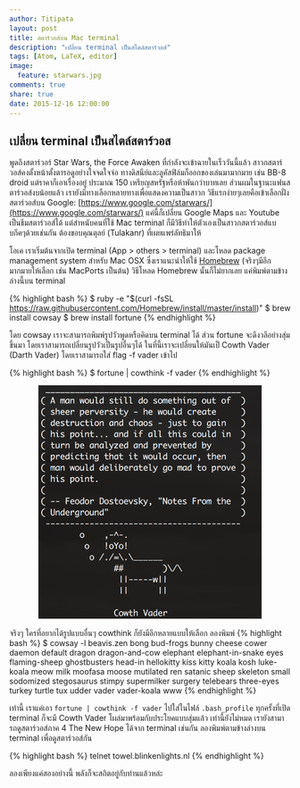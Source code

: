 ```yaml
---
author: Titipata
layout: post
title: สตาร์วอส์บน Mac terminal
description: "เปลี่ยน terminal เป็นสไตล์สตาร์วอส์"
tags: [Atom, LaTeX, editor]
image:
  feature: starwars.jpg
comments: true
share: true
date: 2015-12-16 12:00:00
---
```


## เปลี่ยน terminal เป็นสไตล์สตาร์วอส

พูดถึงสตาร์วอร์ Star Wars, the Force Awaken ที่กำลังจะเข้าฉายในเร็ววันนี้แล้ว สาวกสตาร์วอส์คงตั้งหน้าตั้งตารอดูอย่างใจจดใจจ่อ ทางดิสนีย์และลูคัสฟิล์มก็ออกของเล่นมามากมาย เช่น BB-8 droid
แต่ราคาก็เอาเรื่องอยู่ ประมาณ 150 เหรียญสหรัฐหรือห้าพันกว่าบาทเลย ส่วนผมในฐานะแฟนสตาร์วอส์งบน้อยแล้ว เรายังมีทางเลือกหลายทางเพื่อแสดงความเป็นสาวก วิธีแรกง่ายๆเลยคือเข้าเลือกฝั่งสตาร์วอส์บน Google: [https://www.google.com/starwars/](https://www.google.com/starwars/) แค่นี้ก็เปลี่ยน Google Maps และ Youtube เป็นธีมสตาร์วอส์ได้ แต่สำหนับคนที่ใช้ Mac terminal ก็มีวิธีทำให้ตัวเองเป็นสาวกสตาร์วอส์แบบกีคๆด้วยเช่นกัน ต้องขอบคุณตุลย์ (Tulakanr) ที่เผยแพร่ลัทธิมาให้

โอเค เราเริ่มต้นจากเปิด terminal (App > others > terminal) และโหลด package management system สำหรับ Mac OSX ซึ่งเราแนะนำให้ใช้ [Homebrew](http://brew.sh/) (จริงๆมีอีกมากมายให้เลือก เช่น MacPorts เป็นต้น) วิธีโหลด Homebrew นั้นก็ไม่ยากเลย แค่พิมพ์ตามข้างล่างนี้บน terminal

{% highlight bash %}
$ ruby -e "$(curl -fsSL https://raw.githubusercontent.com/Homebrew/install/master/install)"
$ brew install cowsay
$ brew install fortune
{% endhighlight %}

โดย cowsay เราจะสามารถพิมพ์รูปวัวพูดหรือคิดบน terminal ได้ ส่วน fortune จะดึงวลีอย่างสุ่มขึ้นมา โดยเราสามารถเปลี่ยนรูปวัวเป็นรูปอื่นๆได้ ในที่นี้เราจะเปลี่ยนให้มันเป็ Cowth Vader (Darth Vader) โดยเราสามารถใส่ flag -f vader เข้าไป

{% highlight bash %}
$ fortune | cowthink -f vader
{% endhighlight %}

<figure><center>
  <img width="400" src="/images/cowth.jpg" data-action="zoom"/>
</center></figure>

จริงๆ ใครที่อยากได้รูปแบบอื่นๆ cowthink ก็ยังมีอีกหลายแบบให้เลือก ลองพิมพ์
{% highlight bash %}
$ cowsay -l
beavis.zen bong bud-frogs bunny cheese cower daemon default dragon
dragon-and-cow elephant elephant-in-snake eyes flaming-sheep ghostbusters
head-in hellokitty kiss kitty koala kosh luke-koala meow milk moofasa moose
mutilated ren satanic sheep skeleton small sodomized stegosaurus stimpy
supermilker surgery telebears three-eyes turkey turtle tux udder vader
vader-koala www
{% endhighlight %}

เท่านี้ เราแค่เอา `fortune | cowthink -f vader` ไปใส่ในไฟล์ `.bash_profile` ทุกครั้งที่เปิด terminal ก็จะมี Cowth Vader โผล่มาพร้อมกับประโยคแบบสุ่มแล้ว เท่านี้ยังไม่หมด เรายังสามารถดูสตาร์วอส์ภาค 4 The New Hope ได้จาก terminal เช่นกัน ลองพิมพ์ตามข้างล่างบน terminal เพื่อดูสตาร์วอส์กัน

{% highlight bash %}
telnet towel.blinkenlights.nl
{% endhighlight %}

ลองเพียงแค่สองอย่างนี้ พลังก็จะสถิตอยู่กับท่านแล้วหล่ะ
